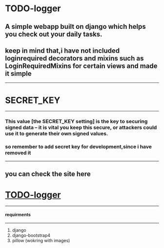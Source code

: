 # TODO-logger
A simple webapp built on django which helps you check out your daily tasks.
---

## keep in mind that,i have not included   loginrequired decorators and mixins such as LoginRequiredMixins for certain views and made it simple

---


# SECRET_KEY
---
### This value [the SECRET_KEY setting] is the key to securing signed data – it is vital you keep this secure, or attackers could use it to generate their own signed values.
### so remember to add secret key for development,since i have removed it

---

## you can check the site here
# [TODO-logger](https://rahulrnair.pythonanywhere.com)

---

#### requirments
--- 
1. django
2. django-bootstrap4
3. pillow (wokring with images)
